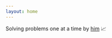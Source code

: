 ```yaml
---
layout: home
---
```


 Solving problems one at a time by [him](./about) 📈
<!--Open sourcing my way out,  -->
<!--🦋 Open sourcing my way out, [know more](./about). 📈-->
